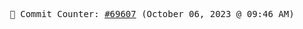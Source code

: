 <p align="center">
    <samp>
        📮 Commit Counter: <a href="https://github.com/Javascript-void0/Javascript-void0/commits/main">#69607</a> (October 06, 2023 @ 09:46 AM)
    </samp>
</p>